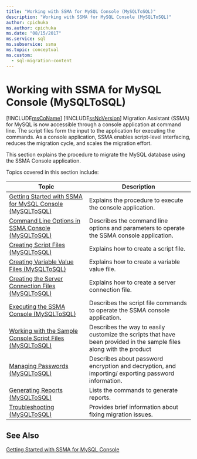```yaml
---
title: "Working with SSMA for MySQL Console (MySQLToSQL)"
description: "Working with SSMA for MySQL Console (MySQLToSQL)"
author: cpichuka
ms.author: cpichuka
ms.date: "08/15/2017"
ms.service: sql
ms.subservice: ssma
ms.topic: conceptual
ms.custom:
  - sql-migration-content
---
```

# Working with SSMA for MySQL Console (MySQLToSQL)
[!INCLUDE[msCoName](../../includes/msconame-md.md)] [!INCLUDE[ssNoVersion](../../includes/ssnoversion-md.md)] Migration Assistant (SSMA) for MySQL is now accessible through a console application at command line. The script files form the input to the application for executing the commands. As a console application, SSMA enables script-level interfacing, reduces the migration cycle, and scales the migration effort.  
  
This section explains the procedure to migrate the MySQL database using the SSMA Console application.  
  
Topics covered in this section include:  
  
|Topic|Description|  
|-|-|  
|[Getting Started with SSMA for MySQL Console &#40;MySQLToSQL&#41;](../../ssma/mysql/getting-started-with-ssma-for-mysql-console-mysqltosql.md)|Explains the procedure to execute the console application.|  
|[Command Line Options in SSMA Console &#40;MySQLToSQL&#41;](../../ssma/mysql/command-line-options-in-ssma-console-mysqltosql.md)|Describes the command line options and parameters to operate the SSMA console application.|  
|[Creating Script Files &#40;MySQLToSQL&#41;](../../ssma/mysql/creating-script-files-mysqltosql.md)|Explains how to create a script file.|  
|[Creating Variable Value Files &#40;MySQLToSQL&#41;](../../ssma/mysql/creating-variable-value-files-mysqltosql.md)|Explains how to create a variable value file.|  
|[Creating the Server Connection Files &#40;MySQLToSQL&#41;](../../ssma/mysql/creating-the-server-connection-files-mysqltosql.md)|Explains how to create a server connection file.|  
|[Executing the SSMA Console &#40;MySQLToSQL&#41;](../../ssma/mysql/executing-the-ssma-console-mysqltosql.md)|Describes the script file commands to operate the SSMA console application.|  
|[Working with the Sample Console Script Files &#40;MySQLToSQL&#41;](../../ssma/mysql/working-with-the-sample-console-script-files-mysqltosql.md)|Describes the way to easily customize the scripts that have been provided in the sample files along with the product|  
|[Managing Passwords &#40;MySQLToSQL&#41;](../../ssma/mysql/managing-passwords-mysqltosql.md)|Describes about password encryption and decryption, and importing/ exporting password information.|  
|[Generating Reports &#40;MySQLToSQL&#41;](../../ssma/mysql/generating-reports-mysqltosql.md)|Lists the commands to generate reports.|  
|[Troubleshooting &#40;MySQLToSQL&#41;](../../ssma/mysql/troubleshooting-mysqltosql.md)|Provides brief information about fixing migration issues.|  
  
## See Also  
[Getting Started with SSMA for MySQL Console](getting-started-with-ssma-for-mysql-console-mysqltosql.md)  
  
